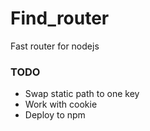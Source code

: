 # Find_router
Fast router for nodejs

### TODO
* Swap static path to one key
* Work with cookie
* Deploy to npm

